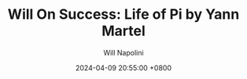 ---
title: "Will On Success: Life of Pi by Yann Martel"
author: Will Napolini
date: 2024-04-09 20:55:00 +0800
categories: [Mindset, Book-summaries]
tags:
  [
    life-of-pi,
    yann-martel,
    survival,
    adventure,
    spirituality,
    religious-themes,
    coming-of-age,
    storytelling,
    india,
    tiger,
    shipwreck,
    courage,
    resilience,
    imagination,
    zen-parable,
    philosophical-novel,
    book-club,
    literary-fiction,
    morality,
    human-nature,
    jungle-book,
    religious-conflict,
    belief,
    shipwrecked,
    tiger-island,
    bengal-tiger
  ]
image: https://pbs.twimg.com/media/GO1upE1XwAANJjR?format=jpg&name=large
alt: "Will On Success: Life of Pi by Yann Martel"
fallback:
  - 
  # Replace with the URL of your backup image
  -
  # Replace with the URL of your backup image
---